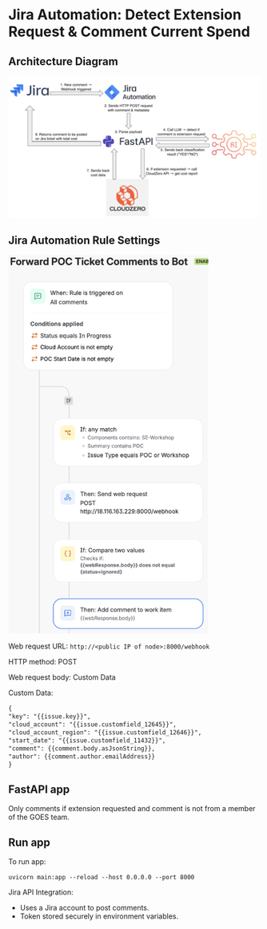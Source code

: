 # Jira Automation: Detect Extension Request & Comment Current Spend

## Architecture Diagram
<img src="./Images/archi.png" alt="drawing" width="900"/>

## Jira Automation Rule Settings

<img src="./Images/jira-rule.png" alt="drawing" width="400"/>

Web request URL: ```http://<public IP of node>:8000/webhook```

HTTP method: POST

Web request body: Custom Data

Custom Data:
```
{
"key": "{{issue.key}}",
"cloud_account": "{{issue.customfield_12645}}",
"cloud_account_region": "{{issue.customfield_12646}}",
"start_date": "{{issue.customfield_11432}}",
"comment": {{comment.body.asJsonString}},
"author": {{comment.author.emailAddress}}
}
```

## FastAPI app
Only comments if extension requested and comment is not from a member of the GOES team.

## Run app
To run app:
```
uvicorn main:app --reload --host 0.0.0.0 --port 8000
```

Jira API Integration:
- Uses a Jira account to post comments.
- Token stored securely in environment variables.
